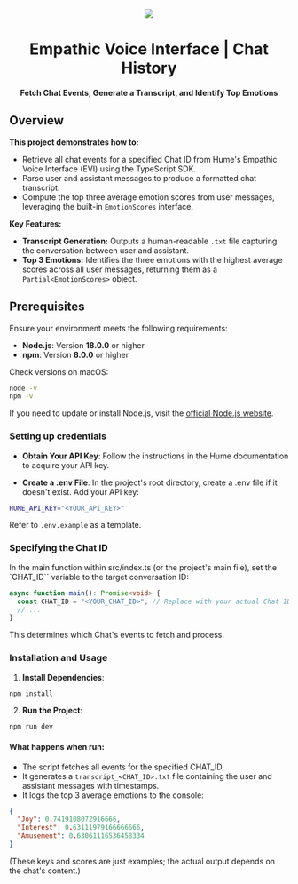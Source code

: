 <div align="center">
  <img src="https://storage.googleapis.com/hume-public-logos/hume/hume-banner.png">
  <h1>Empathic Voice Interface | Chat History</h1>
  <p>
    <strong>Fetch Chat Events, Generate a Transcript, and Identify Top Emotions</strong>
  </p>
</div>

## Overview

**This project demonstrates how to:**

- Retrieve all chat events for a specified Chat ID from Hume's Empathic Voice Interface (EVI) using the TypeScript SDK.
- Parse user and assistant messages to produce a formatted chat transcript.
- Compute the top three average emotion scores from user messages, leveraging the built-in `EmotionScores` interface.

**Key Features:**
- **Transcript Generation:** Outputs a human-readable `.txt` file capturing the conversation between user and assistant.
- **Top 3 Emotions:** Identifies the three emotions with the highest average scores across all user messages, returning them as a `Partial<EmotionScores>` object.

## Prerequisites

Ensure your environment meets the following requirements:

- **Node.js**: Version **18.0.0** or higher
- **npm**: Version **8.0.0** or higher

Check versions on macOS:
```bash
node -v
npm -v
```

If you need to update or install Node.js, visit the [official Node.js website](https://nodejs.org/en/).

### Setting up credentials
- **Obtain Your API Key**: Follow the instructions in the Hume documentation to acquire your API key.

- **Create a .env File**: In the project's root directory, create a .env file if it doesn't exist. Add your API key:

```sh
HUME_API_KEY="<YOUR_API_KEY>"
```
Refer to `.env.example` as a template.

### Specifying the Chat ID
In the main function within src/index.ts (or the project's main file), set the `CHAT_ID`` variable to the target conversation ID:

```typescript
async function main(): Promise<void> {
  const CHAT_ID = "<YOUR_CHAT_ID>"; // Replace with your actual Chat ID
  // ...
}
```

This determines which Chat's events to fetch and process.

### Installation and Usage
1. **Install Dependencies**:
```bash
npm install
```

2. **Run the Project**:
```bash
npm run dev
```

#### What happens when run:

- The script fetches all events for the specified CHAT_ID.
- It generates a `transcript_<CHAT_ID>.txt` file containing the user and assistant messages with timestamps.
- It logs the top 3 average emotions to the console:

```json
{
  "Joy": 0.7419108072916666,
  "Interest": 0.63111979166666666,
  "Amusement": 0.63061116536458334
}
```
(These keys and scores are just examples; the actual output depends on the chat's content.)